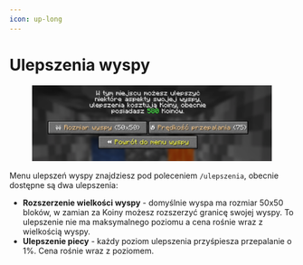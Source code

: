 ```yaml
---
icon: up-long
---
```


# Ulepszenia wyspy

<figure><img src="../../.gitbook/assets/image (3).png" alt=""><figcaption></figcaption></figure>

Menu ulepszeń wyspy znajdziesz pod poleceniem `/ulepszenia`, obecnie dostępne są dwa ulepszenia:

* **Rozszerzenie wielkości wyspy** - domyślnie wyspa ma rozmiar 50x50 bloków, w zamian za Koiny możesz rozszerzyć granicę swojej wyspy. To ulepszenie nie ma maksymalnego poziomu a cena rośnie wraz z wielkością wyspy.
* **Ulepszenie piecy** - każdy poziom ulepszenia przyśpiesza przepalanie o 1%. Cena rośnie wraz z poziomem.
